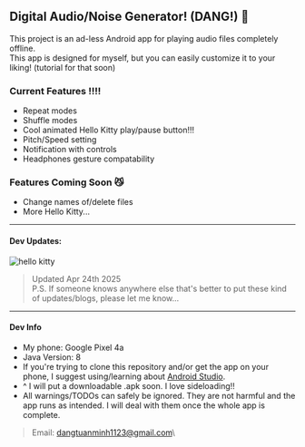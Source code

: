 ## Digital Audio/Noise Generator! (DANG!) 📼
This project is an ad-less Android app for playing audio files completely offline.\
This app is designed for myself, but you can easily customize it to your liking! (tutorial for that soon)

### Current Features ‼️‼️
- Repeat modes
- Shuffle modes
- Cool animated Hello Kitty play/pause button!!!
- Pitch/Speed setting
- Notification with controls
- Headphones gesture compatability

### Features Coming Soon 😼
- Change names of/delete files
- More Hello Kitty...

----

#### Dev Updates:
![hello kitty](https://encrypted-tbn0.gstatic.com/images?q=tbn:ANd9GcSFdjjInM4XlIIeyh3OirMa7TbbreoU7Cv_9g&s)
>Updated Apr 24th 2025\
>P.S. If someone knows anywhere else that's better to put these kind of updates/blogs, please let me know...

----

#### Dev Info 
- My phone: Google Pixel 4a
- Java Version: 8
- If you're trying to clone this repository and/or get the app on your phone, I suggest using/learning about [Android Studio](https://developer.android.com/studio?gad_source=1&gclid=Cj0KCQjw4cS-BhDGARIsABg4_J1JtKwOxSEJL3cfLVYuusIUK5HGLVv_I9vWDQpqSgQJ-NFhvGGysO8aAizDEALw_wcB&gclsrc=aw.ds).
- ^ I will put a downloadable .apk soon. I love sideloading!!
- All warnings/TODOs can safely be ignored. They are not harmful and the app runs as intended. I will deal with them once the whole app is complete.
> Email: dangtuanminh1123@gmail.com\
